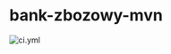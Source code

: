 # bank-zbozowy-mvn
![ci.yml](https://github.com/8Azrael/bank-zbozowy-mvn/actions/workflows/ci.yml/badge.svg)
